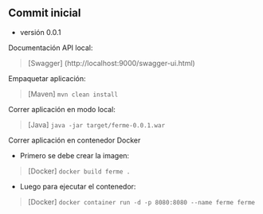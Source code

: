 ## Commit inicial
 * versión 0.0.1
 
Documentación API local:

> [Swagger] (http://localhost:9000/swagger-ui.html)
 
Empaquetar aplicación:

> [Maven] `mvn clean install`
 
Correr aplicación en modo local:

> [Java] `java -jar target/ferme-0.0.1.war`
 
Correr aplicación en contenedor Docker 
* Primero se debe crear la imagen:

> [Docker] `docker build ferme .`

 * Luego para ejecutar el contenedor:

> [Docker] `docker container run -d -p 8080:8080 --name ferme ferme`